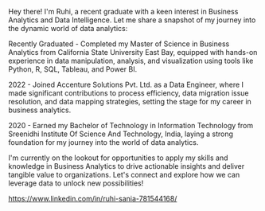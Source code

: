 Hey there! I'm Ruhi, a recent graduate with a keen interest in Business Analytics and Data Intelligence. Let me share a snapshot of my journey into the dynamic world of data analytics:

Recently Graduated - Completed my Master of Science in Business Analytics from California State University East Bay, equipped with hands-on experience in data manipulation, analysis, and visualization using tools like Python, R, SQL, Tableau, and Power BI.

2022 - Joined Accenture Solutions Pvt. Ltd. as a Data Engineer, where I made significant contributions to process efficiency, data migration issue resolution, and data mapping strategies, setting the stage for my career in business analytics.

2020 - Earned my Bachelor of Technology in Information Technology from Sreenidhi Institute Of Science And Technology, India, laying a strong foundation for my journey into the world of data analytics.

I'm currently on the lookout for opportunities to apply my skills and knowledge in Business Analytics to drive actionable insights and deliver tangible value to organizations. Let's connect and explore how we can leverage data to unlock new possibilities!

https://www.linkedin.com/in/ruhi-sania-781544168/
